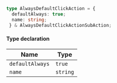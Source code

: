 ```ts
type AlwaysDefaultClickAction = {
  defaultAlways: true;
  name: string;
 } & AlwaysDefaultClickActionSubAction;
```

#### Type declaration

| Name            | Type     |
| --------------- | -------- |
| `defaultAlways` | `true`   |
| `name`          | `string` |
